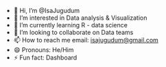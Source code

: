 - 👋 Hi, I’m @IsaJugudum
- 👀 I’m interested in Data analysis & Visualization
- 🌱 I’m currently learning R - data science
- 💞️ I’m looking to collaborate on Data teams
- 📫 How to reach me email: isajugudum@gmail.com
- 😄 Pronouns: He/Him
- ⚡ Fun fact: Dashboard

<!---
IsaJugudum/IsaJugudum is a ✨ special ✨ repository because its `README.md` (this file) appears on your GitHub profile.
You can click the Preview link to take a look at your changes.
--->
